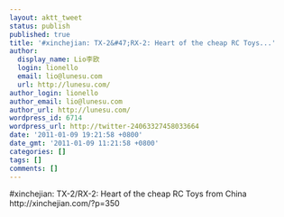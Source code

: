 ```yaml
---
layout: aktt_tweet
status: publish
published: true
title: '#xinchejian: TX-2&#47;RX-2: Heart of the cheap RC Toys...'
author:
  display_name: Lio李欧
  login: lionello
  email: lio@lunesu.com
  url: http://lunesu.com/
author_login: lionello
author_email: lio@lunesu.com
author_url: http://lunesu.com/
wordpress_id: 6714
wordpress_url: http://twitter-24063327458033664
date: '2011-01-09 19:21:58 +0800'
date_gmt: '2011-01-09 11:21:58 +0800'
categories: []
tags: []
comments: []
---
```

<p>#xinchejian: TX-2&#47;RX-2: Heart of the cheap RC Toys from China http:&#47;&#47;xinchejian.com&#47;?p=350</p>
